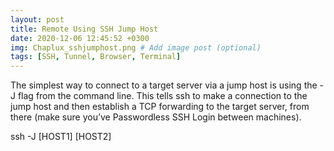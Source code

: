 ```yaml
---
layout: post
title: Remote Using SSH Jump Host
date: 2020-12-06 12:45:52 +0300
img: Chaplux_sshjumphost.png # Add image post (optional)
tags: [SSH, Tunnel, Browser, Terminal]
---
```

The simplest way to connect to a target server via a jump host is using the -J flag from the command line. This tells ssh to make a connection to the jump host and then establish a TCP forwarding to the target server, from there (make sure you’ve Passwordless SSH Login between machines).

ssh -J [HOST1] [HOST2]
